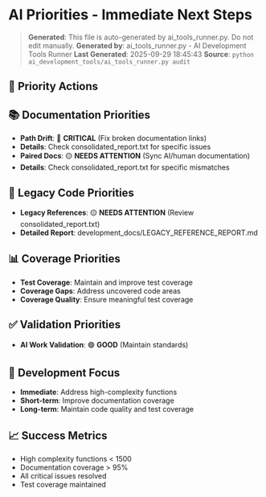 # AI Priorities - Immediate Next Steps

> **Generated**: This file is auto-generated by ai_tools_runner.py. Do not edit manually.
> **Generated by**: ai_tools_runner.py - AI Development Tools Runner
> **Last Generated**: 2025-09-29 18:45:43
> **Source**: `python ai_development_tools/ai_tools_runner.py audit`

## 🎯 Priority Actions
## 📚 Documentation Priorities
- **Path Drift**: 🔴 **CRITICAL** (Fix broken documentation links)
- **Details**: Check consolidated_report.txt for specific issues
- **Paired Docs**: 🟡 **NEEDS ATTENTION** (Sync AI/human documentation)
- **Details**: Check consolidated_report.txt for specific mismatches

## 🧹 Legacy Code Priorities
- **Legacy References**: 🟡 **NEEDS ATTENTION** (Review consolidated_report.txt)
- **Detailed Report**: development_docs/LEGACY_REFERENCE_REPORT.md

## 📊 Coverage Priorities
- **Test Coverage**: Maintain and improve test coverage
- **Coverage Gaps**: Address uncovered code areas
- **Coverage Quality**: Ensure meaningful test coverage

## ✅ Validation Priorities
- **AI Work Validation**: 🟢 **GOOD** (Maintain standards)

## 🚀 Development Focus
- **Immediate**: Address high-complexity functions
- **Short-term**: Improve documentation coverage
- **Long-term**: Maintain code quality and test coverage

## 📈 Success Metrics
- High complexity functions < 1500
- Documentation coverage > 95%
- All critical issues resolved
- Test coverage maintained
